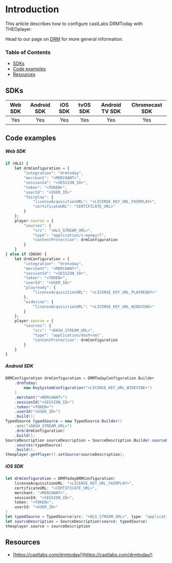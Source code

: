 # Introduction

This article describes how to configure castLabs DRMToday with THEOplayer.

Head to our page on [DRM](../../../how-to-guides/04-drm/00-introduction.md) for more general information.

### Table of Contents
- [SDKs](#sdks)
- [Code examples](#code-examples)
- [Resources](#resources)


## SDKs

| Web SDK | Android SDK | iOS SDK | tvOS SDK| Android TV SDK | Chromecast SDK |
| :-----: | :---------: | :-----: | :--: | :------------: | :------------: |
|   Yes   |     Yes     |   Yes   | Yes  |      Yes      |      Yes       |

## Code examples

##### Web SDK

```js
if (HLS) {
    let drmConfiguration = {
        "integration": "drmtoday",
        "merchant": "<MERCHANT>",
        "sessionId": "<SESSION_ID>",
        "token": "<TOKEN>",
        "userId": "<USER_ID>"
        "fairplay": {
            "licenseAcquisitionURL": "<LICENSE_KEY_URL_FAIRPLAY>",
            "certificateURL": "CERTIFICATE_URL>"
        }
    };
    player.source = {
        "sources": {
            "src": "<HLS_STREAM_URL>",
            "type": "application/x-mpegurl",
            "contentProtection": drmConfiguration
        }
    }
} else if (DASH) {
    let drmConfiguration = {
        "integration": "drmtoday",
        "merchant": "<MERCHANT>",
        "sessionId": "<SESSION_ID>",
        "token": "<TOKEN>",
        "userId": "<USER_ID>"
        "playready": {
            "licenseAcquisitionURL": "<LICENSE_KEY_URL_PLAYREADY>"
        },
        "widevine": {
            "licenseAcquisitionURL": "<LICENSE_KEY_URL_WIDEVINE>"
        }
    };
    player.source = {
        "sources": {
            "src": "<DASH_STREAM_URL>",
            "type": "application/dash+xml",
            "contentProtection": drmConfiguration
        }
    }
}
```

##### Android SDK
```java
DRMConfiguration drmConfiguration = DRMTodayConfiguration.Builder
    .drmToday(
        new KeySystemConfiguration("<LICENSE_KEY_URL_WIDEVINE>")
    )
    .merchant("<MERCHANT>")
    .sessionId("<SESSION_ID>")
    .token("<TOKEN>")
    .userId("<USER_ID>")
    .build();
TypedSource typedSource = new TypedSource.Builder()
    .src("<DASH_STREAM_URL>")
    .drm(drmConfiguration)
    .build();
SourceDescription sourceDescription = SourceDescription.Builder.sourceDescription()
    .sources(typedSource)
    .build();
theoplayer.getPlayer().setSource(sourceDescription);
```

##### iOS SDK

```swift
let drmConfiguration = DRMTodayDRMConfiguration(
    licenseAcquisitionURL: "<LICENSE_KEY_URL_FAIRPLAY>",
    certificateURL: "<CERTIFICATE_URL>",
    merchant: "<MERCHANT>",
    sessionId: "<SESSION_ID>",
    token: "<TOKEN>",
    userId: "<USER_ID>"
)
let typedSource = TypedSource(src: "<HLS_STREAM_URL>", type: "application/x-mpegurl", drm: drmConfiguration)
let sourceDescription = SourceDescription(source: typedSource)
theoplayer.source = sourceDescription
```

## Resources

- [https://castlabs.com/drmtoday/](https://castlabs.com/drmtoday/)
